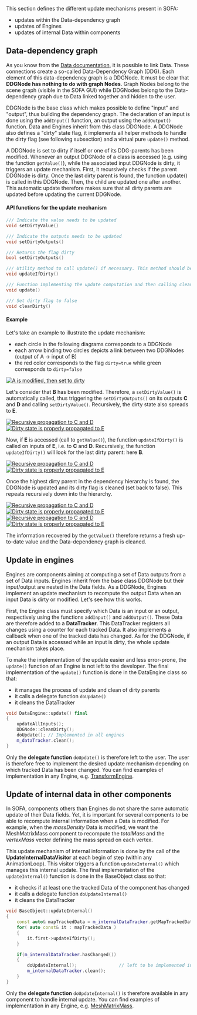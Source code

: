 This section defines the different update mechanisms present in SOFA:
- updates within the Data-dependency graph
- updates of Engines
- updates of internal Data within components


Data-dependency graph
---------------------

As you know from the [Data documentation](https://www.sofa-framework.org/community/doc/programming-with-sofa/start-coding/components-api/components-and-datas/), it is possible to link Data. These connections create a so-called Data-Dependency Graph (DDG). Each element of this data-dependency graph is a DDGNode. It must be clear that **DDGNode has nothing to do with graph Nodes**. Graph Nodes belong to the scene graph (visible in the SOFA GUI) while DDGNodes belong to the Data-dependency graph due to Data linked together and hidden to the user.


DDGNode is the base class which makes possible to define "input" and "output", thus building the dependency graph. The declaration of an input is done using the `addInput()` function, an output using the `addOutput()` function. Data and Engines inherit from this class DDGNode. A DDGNode also defines a "dirty" state flag, it implements all helper methods to handle the dirty flag (see following subsection) and a virtual pure `update()` method.

A DDGNode is set to dirty if itself or one of its DDG-parents has been modified. Whenever an output DDGNode of a class is accessed (e.g. using the function `getValue()`), while the associated input DDGNode is dirty, it triggers an update mechanism. First, it recursively checks if the parent DDGNode is dirty. Once the last dirty parent is found, the function update() is called in this DDGNode. Then, the child are updated one after another. This automatic update therefore makes sure that all dirty parents are updated before updating the current DDGNode.



#### API functions for the update mechanism

``` cpp
/// Indicate the value needs to be updated
void setDirtyValue()

/// Indicate the outputs needs to be updated
void setDirtyOutputs()

/// Returns the flag dirty
bool setDirtyOutputs()

/// Utility method to call update() if necessary. This method should be called before reading of writing the value of this node.
void updateIfDirty()

/// Function implementing the update computation and then calling cleanDirty()
void update()

/// Set dirty flag to false
void cleanDirty()
```


#### Example

Let's take an example to illustrate the update mechanism:
- each circle in the following diagrams corresponds to a DDGNode
- each arrow binding two circles depicts a link between two DDGNodes (output of A → input of B)
- the red color corresponds to the flag `dirty=true` while green corresponds to  `dirty=false`

<a href="https://github.com/sofa-framework/doc/blob/master/Images/dataupdate/DDGNodes-1.png?raw=true"><img src="https://github.com/sofa-framework/doc/blob/master/Images/dataupdate/DDGNodes-1.png?raw=true" title="A is modified, then set to dirty"/></a>

Let's consider that **B** has been modified. Therefore, a `setDirtyValue()` is automatically called, thus triggering the `setDirtyOutputs()` on its outputs **C** and **D** and calling `setDirtyValue()`. Recursively, the dirty state also spreads to **E**.

<a href="https://github.com/sofa-framework/doc/blob/master/Images/dataupdate/DDGNodes-2.png?raw=true"><img src="https://github.com/sofa-framework/doc/blob/master/Images/dataupdate/DDGNodes-2.png?raw=true" title="Recursive propagation to C and D"/></a>
<a href="https://github.com/sofa-framework/doc/blob/master/Images/dataupdate/DDGNodes-3.png?raw=true"><img src="https://github.com/sofa-framework/doc/blob/master/Images/dataupdate/DDGNodes-3.png?raw=true" title="Dirty state is properly propagated to E"/></a>

Now, if **E** is accessed (call to `getValue()`), the function `updateIfDirty()` is called on inputs of **E**, i.e. to **C** and **D**. Recursively, the function `updateIfDirty()` will look for the last dirty parent: here **B**.

<a href="https://github.com/sofa-framework/doc/blob/master/Images/dataupdate/DDGNodes-4.png?raw=true"><img src="https://github.com/sofa-framework/doc/blob/master/Images/dataupdate/DDGNodes-4.png?raw=true" title="Recursive propagation to C and D"/></a>
<a href="https://github.com/sofa-framework/doc/blob/master/Images/dataupdate/DDGNodes-5.png?raw=true"><img src="https://github.com/sofa-framework/doc/blob/master/Images/dataupdate/DDGNodes-5.png?raw=true" title="Dirty state is properly propagated to E"/></a>

Once the highest dirty parent in the dependency hierarchy is found, the DDGNode is updated and its dirty flag is cleaned (set back to false). This repeats recursively down into the hierarchy.

<a href="https://github.com/sofa-framework/doc/blob/master/Images/dataupdate/DDGNodes-6.png?raw=true"><img src="https://github.com/sofa-framework/doc/blob/master/Images/dataupdate/DDGNodes-6.png?raw=true" title="Recursive propagation to C and D"/></a>
<a href="https://github.com/sofa-framework/doc/blob/master/Images/dataupdate/DDGNodes-7.png?raw=true"><img src="https://github.com/sofa-framework/doc/blob/master/Images/dataupdate/DDGNodes-7.png?raw=true" title="Dirty state is properly propagated to E"/></a>
<a href="https://github.com/sofa-framework/doc/blob/master/Images/dataupdate/DDGNodes-8.png?raw=true"><img src="https://github.com/sofa-framework/doc/blob/master/Images/dataupdate/DDGNodes-8.png?raw=true" title="Recursive propagation to C and D"/></a>
<a href="https://github.com/sofa-framework/doc/blob/master/Images/dataupdate/DDGNodes-9.png?raw=true"><img src="https://github.com/sofa-framework/doc/blob/master/Images/dataupdate/DDGNodes-9.png?raw=true" title="Dirty state is properly propagated to E"/></a>

The information recovered by the `getValue()` therefore returns a fresh up-to-date value and the Data-dependency graph is cleaned.


Update in engines
-----------------

Engines are components aiming at computing a set of Data outputs from a set of Data inputs. Engines inherit from the base class DDGNode but their input/output are nested in the Data fields. As a DDGNode, Engines implement an update mechanism to recompute the output Data when an input Data is dirty or modified. Let's see how this works.

First, the Engine class must specify which Data is an input or an output, respectively using the functions `addInput()` and `addOutput()`. These Data are therefore added to a **DataTracker**. This DataTracker registers all changes using a counter for each tracked Data. It also implements a callback when one of the tracked data has changed. As for the DDGNode, if an output Data is accessed while an input is dirty, the whole update mechanism takes place.

To make the implementation of the update easier and less error-prone, the `update()` function of an Engine is not left to the developer. The final implementation of the `update()` function is done in the DataEngine class so that:
- it manages the process of update and clean of dirty parents
- it calls a delegate function `doUpdate()`
- it cleans the DataTracker

```cpp
void DataEngine::update() final
{
    updateAllInputs();
    DDGNode::cleanDirty();
    doUpdate(); // Implemented in all engines
    m_dataTracker.clean();
}
```

Only the **delegate function** `doUpdate()` is therefore left to the user. The user is therefore free to implement the desired update mechanism depending on which tracked Data has been changed. You can find examples of implementation in any Engine, e.g. [TransformEngine](https://www.sofa-framework.org/community/doc/using-sofa/components/engine/roi-engines/).




Update of internal data in other components
-------------------------------------------

In SOFA, components others than Engines do not share the same automatic update of their Data fields. Yet, it is important for several components to be able to recompute internal information when a Data is modified.
For example, when the _massDensity_ Data is modified, we want the MeshMatrixMass component to recompute the _totalMass_ and the _vertexMass_ vector defining the mass spread on each vertex.

This update mechanism of internal information is done by the call of the **UpdateInternalDataVisitor** at each begin of step (within any AnimationLoop). This visitor triggers a function `updateInternal()` which manages this internal update. The final implementation of the `updateInternal()` function is done in the BaseObject class so that:
- it checks if at least one the tracked Data of the component has changed
- it calls a delegate function `doUpdateInternal()`
- it cleans the DataTracker

``` cpp
void BaseObject::updateInternal()
{
    const auto& mapTrackedData = m_internalDataTracker.getMapTrackedData();
    for( auto const& it : mapTrackedData )
    {
        it.first->updateIfDirty();
    }

    if(m_internalDataTracker.hasChanged())
    {
        doUpdateInternal();                // left to be implemented in components
        m_internalDataTracker.clean();
    }
}
```

Only the **delegate function** `doUpdateInternal()` is therefore available in any component to handle internal update. You can find examples of implementation in any Engine, e.g. [MeshMatrixMass](https://www.sofa-framework.org/community/doc/using-sofa/components/masses/meshmatrixmass/).